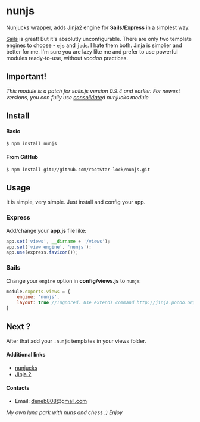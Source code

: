 # nunjs

Nunjucks wrapper, adds Jinja2 engine for __Sails/Express__ in a simplest way.

[Sails](http://sailsjs.org/) is great! But it's absolutly unconfigurable. There are only two template engines to choose - `ejs` and `jade`. I hate them both. Jinja is simplier and better for me. I'm sure you are lazy like me and prefer to use powerful modules ready-to-use, without _voodoo_ practices.

## Important!
_This module is a patch for sails.js version 0.9.4 and earlier. For newest versions, you can fully use [consolidate](https://github.com/visionmedia/consolidate.js)d nunjucks module_

## Install

#### Basic
	$ npm install nunjs 
	
#### From GitHub
	$ npm install git://github.com/rootStar-lock/nunjs.git

## Usage
It is simple, very simple. Just install and config your app.

### Express

Add/change your __app.js__ file like:

```js
app.set('views', __dirname + '/views');
app.set('view engine', 'nunjs');
app.use(express.favicon());
```

### Sails

Change your `engine` option in __config/views.js__ to `nunjs`

```js
module.exports.views = {
	engine: 'nunjs',
	layout: true //Ingnored. Use extends command http://jinja.pocoo.org/docs/templates/#template-inheritance
}
```

## Next ?

After that add your `.nunjs` templates in your views folder.

#### Additional links
-	[nunjucks](http://nunjucks.jlongster.com/)
- [Jinja 2](http://jinja.pocoo.org/)

#### Contacts

- Email: deneb808@gmail.com


_My own luna park with nuns and chess :) Enjoy_

